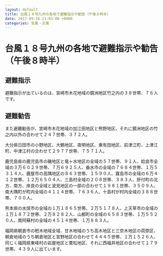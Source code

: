 ```yaml
---
layout: default
title: 台風１８号九州の各地で避難指示や勧告（午後８時半）
date: 2017-09-16 21:03:00 +0900
categories: 気象・災害
---
```


# 台風１８号九州の各地で避難指示や勧告（午後８時半）

## 避難指示

避難指示が出ているのは、宮崎市木花地域の鏡洲地区竹之内の３８世帯、７６人です。

## 避難勧告

また避難勧告が、宮崎市木花地域の加江田地区と熊野地区、それに鏡洲地区の竹之内以外の合わせて２４７世帯、３７２人。

大分県日田市の小野地区、大鶴地区、夜明地区、東有田地区、前津江町、上津江町、中津江村の合わせて２９７７世帯、７５７１人。

鹿児島県の鹿児島市の磯地区と竜ヶ水地区の全域の５７世帯、９１人、姶良市全域の３万６０２９世帯、７万６９２５人、垂水市の全域の７６８４世帯、１万５３１４人、鹿屋市の高隅地区の８６３世帯、１５９０人、霧島市の全域の６万４１２世帯、１２万６５０４人、三島村全域の２０８世帯、３８３人、肝付町の北方、南方、岸良の全域と波見地区の一部の合わせて１９８１世帯、３５０９人、南大隅町が町内全域の４１１４世帯、７６３６人、十島村が村内全域の３８８世帯、７００人。

熊本県の水俣市の全域の１万１８６５世帯、２万５１７８人、上天草市の全域の１万１８７２世帯、２万８２８２人、山都町の全域の６５８３世帯、１万５５２０人、南阿蘇村の全域の４５１４世帯、１万８８３人。

福岡県朝倉市の杷木地域全域、甘木地域のうち高木地区と三奈木地区の荷原区、朝倉地域のうち朝倉地区と宮野地区の合わせて４４４５世帯、１万１５２６人、同じく福岡県東峰村の岩屋地区と栗松地区、それに西福井地区の合わせて１７９世帯、４３９人に出ています。
